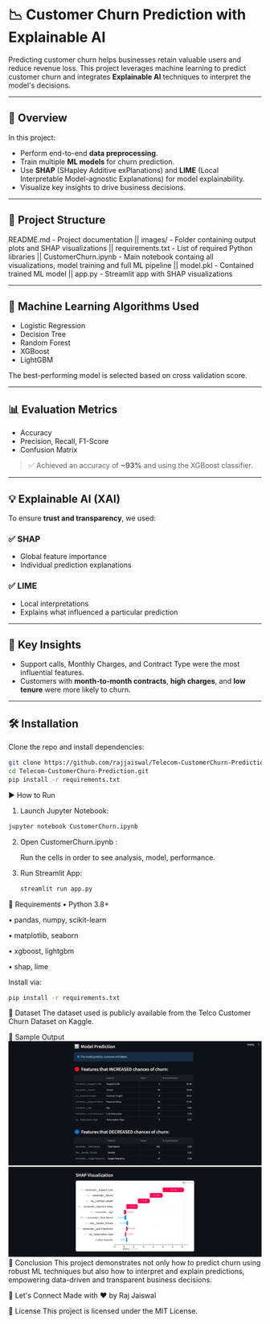 # 📉 Customer Churn Prediction with Explainable AI

Predicting customer churn helps businesses retain valuable users and reduce revenue loss. This project leverages machine learning to predict customer churn and integrates **Explainable AI** techniques to interpret the model's decisions.

---

## 🚀 Overview

In this project:
- Perform end-to-end **data preprocessing**.
- Train multiple **ML models** for churn prediction.
- Use **SHAP** (SHapley Additive exPlanations) and **LIME** (Local Interpretable Model-agnostic Explanations) for model explainability.
- Visualize key insights to drive business decisions.

---

## 📁 Project Structure

README.md - Project documentation || 
images/ - Folder containing output plots and SHAP visualizations ||
requirements.txt - List of required Python libraries || 
CustomerChurn.ipynb - Main notebook containg all visualizations, model training and full ML pipeline  || 
model.pkl - Contained trained ML model || 
app.py - Streamlit app with SHAP visualizations

---

## 🧠 Machine Learning Algorithms Used

- Logistic Regression
- Decision Tree
- Random Forest
- XGBoost
- LightGBM

The best-performing model is selected based on cross validation score.

---

## 📊 Evaluation Metrics

- Accuracy
- Precision, Recall, F1-Score
- Confusion Matrix

> ✅ Achieved an accuracy of **~93%** and using the XGBoost classifier.

---

## 💡 Explainable AI (XAI)

To ensure **trust and transparency**, we used:

### ✅ SHAP
- Global feature importance
- Individual prediction explanations

### ✅ LIME
- Local interpretations
- Explains what influenced a particular prediction

---

## 📌 Key Insights

- Support calls, Monthly Charges, and Contract Type were the most influential features.
- Customers with **month-to-month contracts**, **high charges**, and **low tenure** were more likely to churn.

---

## 🛠️ Installation

Clone the repo and install dependencies:

```bash
git clone https://github.com/rajjaiswal/Telecom-CustomerChurn-Prediction.git
cd Telecom-CustomerChurn-Prediction.git
pip install -r requirements.txt
```


▶️ How to Run
1. Launch Jupyter Notebook:
```bash
jupyter notebook CustomerChurn.ipynb
```

2. Open CustomerChurn.ipynb :

   Run the cells in order to see analysis, model, performance.

3. Run Streamlit App:
   ```bash
   streamlit run app.py
   ```


🧪 Requirements
  • Python 3.8+

  • pandas, numpy, scikit-learn

  • matplotlib, seaborn

  • xgboost, lightgbm

  • shap, lime


Install via:

```bash
pip install -r requirements.txt
```


📎 Dataset
The dataset used is publicly available from the Telco Customer Churn Dataset on Kaggle.


📸 Sample Output
![Model Output](Images/model_output.png)
![Model Output](Images/shap_visualixation.png)
📢 Conclusion
This project demonstrates not only how to predict churn using robust ML techniques but also how to interpret and explain predictions, empowering data-driven and transparent business decisions.

🤝 Let's Connect
Made with ❤️ by Raj Jaiswal

📄 License
This project is licensed under the MIT License.
